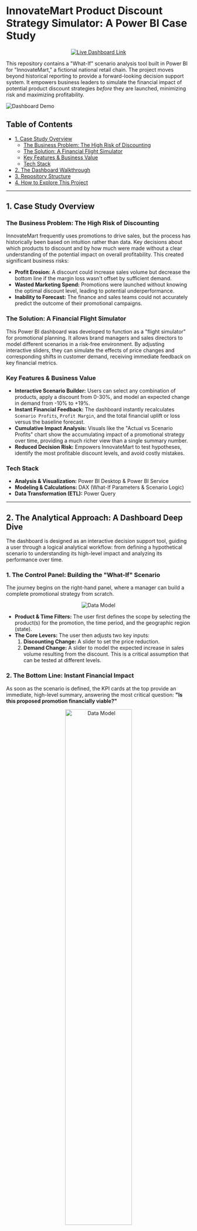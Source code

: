 # InnovateMart Product Discount Strategy Simulator: A Power BI Case Study

<p align="center">
  <a href="https://tinyurl.com/2cw92kbf" target="_blank">
    <img src="https://img.shields.io/badge/Live_Simulator-Try_It_Here-purple?style=for-the-badge&logo=powerbi" alt="Live Dashboard Link">
  </a>
</p>

This repository contains a "What-If" scenario analysis tool built in Power BI for "InnovateMart," a fictional national retail chain. The project moves beyond historical reporting to provide a forward-looking decision support system. It empowers business leaders to simulate the financial impact of potential product discount strategies *before* they are launched, minimizing risk and maximizing profitability.

![Dashboard Demo](assets/scenario_demo.gif)

## Table of Contents
- [1. Case Study Overview](#1-case-study-overview)
  - [The Business Problem: The High Risk of Discounting](#the-business-problem-the-high-risk-of-discounting)
  - [The Solution: A Financial Flight Simulator](#the-solution-a-financial-flight-simulator)
  - [Key Features & Business Value](#key-features--business-value)
  - [Tech Stack](#tech-stack)
- [2. The Dashboard Walkthrough](#2-the-dashboard-walkthrough)
- [3. Repository Structure](#3-repository-structure)
- [4. How to Explore This Project](#4-how-to-explore-this-project)

---

## 1. Case Study Overview

### The Business Problem: The High Risk of Discounting
InnovateMart frequently uses promotions to drive sales, but the process has historically been based on intuition rather than data. Key decisions about which products to discount and by how much were made without a clear understanding of the potential impact on overall profitability. This created significant business risks:
*   **Profit Erosion:** A discount could increase sales volume but decrease the bottom line if the margin loss wasn't offset by sufficient demand.
*   **Wasted Marketing Spend:** Promotions were launched without knowing the optimal discount level, leading to potential underperformance.
*   **Inability to Forecast:** The finance and sales teams could not accurately predict the outcome of their promotional campaigns.

### The Solution: A Financial Flight Simulator
This Power BI dashboard was developed to function as a "flight simulator" for promotional planning. It allows brand managers and sales directors to model different scenarios in a risk-free environment. By adjusting interactive sliders, they can simulate the effects of price changes and corresponding shifts in customer demand, receiving immediate feedback on key financial metrics.

### Key Features & Business Value
*   **Interactive Scenario Builder:** Users can select any combination of products, apply a discount from 0-30%, and model an expected change in demand from -10% to +19%.
*   **Instant Financial Feedback:** The dashboard instantly recalculates `Scenario Profits`, `Profit Margin`, and the total financial uplift or loss versus the baseline forecast.
*   **Cumulative Impact Analysis:** Visuals like the "Actual vs Scenario Profits" chart show the accumulating impact of a promotional strategy over time, providing a much richer view than a single summary number.
*   **Reduced Decision Risk:** Empowers InnovateMart to test hypotheses, identify the most profitable discount levels, and avoid costly mistakes.

### Tech Stack
*   **Analysis & Visualization:** Power BI Desktop & Power BI Service
*   **Modeling & Calculations:** DAX (What-If Parameters & Scenario Logic)
*   **Data Transformation (ETL):** Power Query

---

## 2. The Analytical Approach: A Dashboard Deep Dive

The dashboard is designed as an interactive decision support tool, guiding a user through a logical analytical workflow: from defining a hypothetical scenario to understanding its high-level impact and analyzing its performance over time.

### 1. The Control Panel: Building the "What-If" Scenario

The journey begins on the right-hand panel, where a manager can build a complete promotional strategy from scratch.

<p align="center"> <img src="assets/scenario_controls.png" alt="Data Model"> </p>

*   **Product & Time Filters:** The user first defines the scope by selecting the product(s) for the promotion, the time period, and the geographic region (state).
*   **The Core Levers:** The user then adjusts two key inputs:
    1.  **Discounting Change:** A slider to set the price reduction.
    2.  **Demand Change:** A slider to model the expected increase in sales volume resulting from the discount. This is a critical assumption that can be tested at different levels.

### 2. The Bottom Line: Instant Financial Impact

As soon as the scenario is defined, the KPI cards at the top provide an immediate, high-level summary, answering the most critical question: **"Is this proposed promotion financially viable?"**

<p align="center"> <img src="assets/kpi_cards_simulator.png" width=60% alt="Data Model"> </p>

*   **Profit & Sales Impact:** This card shows the total projected `Profits Scenario` compared to the `Actual Profits` forecast. The "Actual vs Scenario" difference is the ultimate bottom line—the total estimated dollar gain or loss from running the campaign.
*   **Profitability Health:** The `Profit Margin` card is crucial. It shows whether the promotion enhances or erodes profitability. A successful scenario is one that not only increases total profit but also maintains a healthy margin.

### 3. Trend & Volatility Analysis: Understanding Performance Over Time

The main charts on the dashboard allow a manager to move beyond the summary numbers and analyze the *character* of the scenario's performance over the selected period.

<p align="center"> <img src="assets/trend_charts_simulator.png" width=60% alt="Data Model"> </p>

*   **Cumulative Profit Trajectory:** The `Actual vs Scenario Profits` area chart is arguably the most important visual. It shows how the profit from the scenario (dark purple) accumulates over time compared to the baseline forecast (light purple). This allows a manager to see *when* the strategy starts to pay off and if its lead is growing or shrinking.
*   **Net Scenario Contribution:** The `Actual vs Scenario Sales Different` chart isolates the cumulative *net difference* in sales, showing a clear upward trend of the value being added by the promotion day after day.
*   **Daily Risk & Volatility:** The `Potential Daily Profit Change` chart provides the most granular view, answering the question: **"Is this a steady and reliable promotion?"** It shows the daily profit variance between the scenario and the forecast. Consistent positive bars indicate a stable, low-risk strategy. Wild swings between positive and negative bars signal a volatile, higher-risk promotion.

<p align="center"> <img src="assets/daily_change_chart.png" alt="Data Model"> </p>

This comprehensive, multi-layered analysis transforms the dashboard from a report into a true strategic simulator.

**For a complete breakdown of the forecasting methodology and the entire DAX engine powering this simulator, please see the detailed documentation in the `docs/` folder.**

---

## 3. Repository Structure
```
.
├── assets/
│   ├── scenario_demo.gif
│   ├── dashboard_overview.png
│   └── data_model.png
├── docs/
│   ├── 01_Business_Context.md
│   ├── 02_Analytical_Approach.md
│   └── 03_DAX_Implementation.md
├── .gitignore
└── README.md
```

---

## 4. How to Explore This Project
1.  **Interact with the Live Simulator:**
    *   Click the "Live Simulator" badge at the top of this page or go directly to: [Dashboard Demo](https://tinyurl.com/2cw92kbf)
2.  **Review the Documentation:**
    *   For a deeper understanding of the business logic and technical implementation, review the detailed markdown files in the `docs/` folder.




